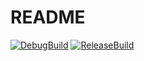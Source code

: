 # README


[![DebugBuild](https://github.com/maki0905/yunity/actions/workflows/DebugBuild.yml/badge.svg)](https://github.com/maki0905/yunity/actions/workflows/DebugBuild.yml)
[![ReleaseBuild](https://github.com/maki0905/yunity/actions/workflows/Release.yml/badge.svg)](https://github.com/maki0905/yunity/actions/workflows/Release.yml)
